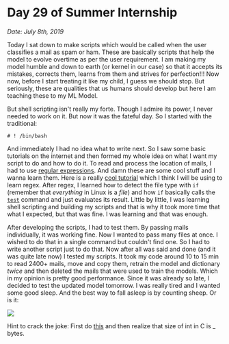 # Day 29 of Summer Internship

*Date: July 8th, 2019*

Today I sat down to make scripts which would be called when the user classifies a mail as spam or ham. These are basically scripts that help the model to evolve overtime as per the user requirement. I am making my model humble and down to earth (or kernel in our case) so that it accepts its mistakes, corrects them, learns from them and strives for perfection!!! Now now, before I start treating it like my child, I guess we should stop. But seriously, these are qualities that us humans should develop but here I am teaching these to my ML Model.

But shell scripting isn't really my forte. Though I admire its power, I never needed to work on it. But now it was the fateful day. So I started with the traditional:

	# ! /bin/bash

And immediately I had no idea what to write next. So I saw some basic tutorials on the internet and then formed my whole idea on what I want my script to do and how to do it. To read and process the location of mails, I had to use [regular expressions](https://en.wikipedia.org/wiki/Regular_expression). And damn these are some cool stuff and I wanna learn them. Here is a really [cool tutorial](http://www.rexegg.com/) which I think I will be using to learn regex. After regex, I learned how to detect the file type with ``if`` (remember that *everything* in Linux is a *file*) and how ``if`` basically calls the [``test``](https://linux.die.net/man/1/test) command and just evaluates its result. Little by little, I was learning shell scripting and building my scripts and that is why it took more time that what I expected, but that was fine. I was learning and that was enough.

After developing the scripts, I had to test them. By passing mails individually, it was working fine. Now I wanted to pass many files at once. I wished to do that in a single command but couldn't find one. So I had to write another script just to do that. Now after all was said and done (and it was quite late now) I tested my scripts. It took my code around 10 to 15 min to read 2400+ mails, move and copy them, retrain the model and dictionary *twice* and then deleted the mails that were used to train the models. Which in my opinion is pretty good performance. Since it was already so late, I decided to test the updated model tomorrow. I was really tired and I wanted some good sleep. And the best way to fall asleep is by counting sheep. Or is it:

![](https://imgs.xkcd.com/comics/cant_sleep.png)

Hint to crack the joke: First do [this](https://duckduckgo.com/?q=32768+in+binary&t=canonical&atb=v134-1&ia=answer) and then realize that size of int in C is _ bytes.
